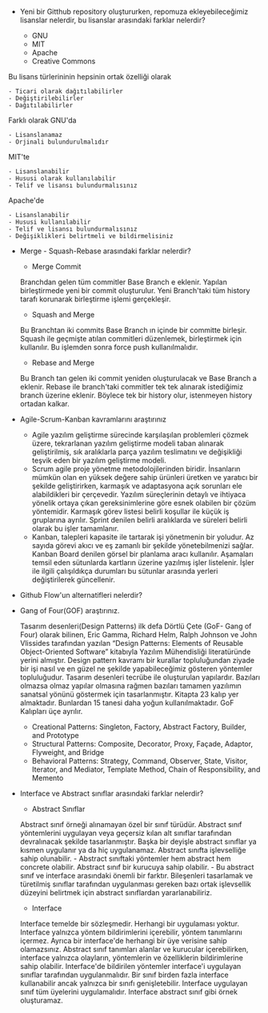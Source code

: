 - Yeni bir Gitthub repository oluştururken, repomuza ekleyebileceğimiz lisanslar nelerdir, bu lisanslar arasındaki farklar nelerdir?

  - GNU
  - MIT
  - Apache
  - Creative Commons
  
Bu lisans türlerininin hepsinin ortak özelliği olarak

    - Ticari olarak dağıtılabilirler
    - Değiştirilebilirler
    - Dağıtılabilirler
  
Farklı olarak GNU'da 

    - Lisanslanamaz
    - Orjinali bulundurulmalıdır
   
MIT'te

    - Lisanslanabilir
    - Hususi olarak kullanılabilir
    - Telif ve lisansı bulundurmalısınız
  
Apache'de 

    - Lisanslanabilir
    - Hususi kullanılabilir
    - Telif ve lisansı bulundurmalısınız
    - Değişiklikleri belirtmeli ve bildirmelisiniz

  
- Merge - Squash-Rebase arasındaki farklar nelerdir?

  - Merge Commit
  
  Branchdan gelen tüm commitler Base Branch e eklenir. Yapılan birleştirmede yeni bir commit oluşturulur. Yeni Branch'taki tüm history tarafı korunarak birleştirme işlemi gerçekleşir.
  
  - Squash and Merge
  
  Bu Branchtan iki commits Base Branch ın içinde bir committe birleşir. Squash ile geçmişte atılan commitleri düzenlemek, birleştirmek için kullanılır. Bu işlemden sonra force push kullanılmalıdır.
  
  - Rebase and Merge
  
  Bu Branch tan gelen iki commit yeniden oluşturulacak ve Base Branch a eklenir. Rebase ile branch'taki commitler tek tek alınarak istediğimiz branch üzerine eklenir. Böylece tek bir history olur, istenmeyen history ortadan kalkar.
  
- Agile-Scrum-Kanban kavramlarını araştırınız

  - Agile yazılım geliştirme sürecinde karşılaşılan problemleri çözmek üzere, tekrarlanan yazılım geliştirme modeli taban alınarak geliştirilmiş, sık aralıklarla parça yazılım teslimatını ve değişikliği teşvik eden bir yazılım geliştirme modeli.
  - Scrum agile proje yönetme metodolojilerinden biridir. İnsanların mümkün olan en yüksek değere sahip ürünleri üretken ve yaratıcı bir şekilde geliştirirken, karmaşık ve adaptasyona açık sorunları ele alabildikleri bir çerçevedir. Yazılım süreçlerinin detaylı ve ihtiyaca yönelik ortaya çıkan gereksinimlerine göre esnek olabilen bir çözüm yöntemidir. Karmaşık görev listesi belirli koşullar ile küçük iş gruplarına ayrılır. Sprint denilen belirli aralıklarda ve süreleri belirli olarak bu işler  tamamlanır.
  - Kanban, talepleri kapasite ile tartarak işi yönetmenin bir yoludur. Az sayıda görevi akıcı ve eş zamanlı bir şekilde yönetebilmenizi sağlar. Kanban Board denilen görsel bir planlama aracı kullanılır. Aşamaları temsil eden sütunlarda kartların üzerine yazılmış işler listelenir. İşler ile ilgili çalışıldıkça durumları bu sütunlar arasında yerleri değiştirilerek güncellenir.

- Github Flow'un alternatifleri nelerdir? 


- Gang of Four(GOF) araştırınız.

  Tasarım desenleri(Design Patterns)  ilk defa Dörtlü Çete (GoF- Gang of Four) olarak bilinen, Eric Gamma, Richard Helm, Ralph Johnson ve John Vlissides tarafından yazılan “Design Patterns: Elements of Reusable Object-Oriented Software” kitabıyla Yazılım Mühendisliği literatüründe yerini almıştır. Design pattern kavramı bir kurallar topluluğundan ziyade bir işi nasıl ve en güzel ne şekilde yapabileceğimiz gösteren yöntemler topluluğudur. Tasarım desenleri tecrübe ile oluşturulan yapılardır. Bazıları olmazsa olmaz yapılar olmasına rağmen bazıları tamamen yazılımın sanatsal yönünü göstermek için tasarlanmıştır. Kitapta 23 kalıp yer almaktadır. Bunlardan 15 tanesi daha yoğun kullanılmaktadır. GoF Kalıpları üçe ayrılır.
  - Creational Patterns: Singleton, Factory, Abstract Factory, Builder, and Prototype
  - Structural Patterns: Composite, Decorator, Proxy, Façade, Adaptor, Flyweight, and Bridge
  - Behavioral Patterns: Strategy, Command, Observer, State, Visitor, Iterator, and Mediator, Template Method, Chain of Responsibility, and Memento


- Interface ve Abstract sınıflar arasındaki farklar nelerdir?
  
  - Abstract Sınıflar
  
  Abstract sınıf örneği alınamayan özel bir sınıf türüdür. Abstract sınıf yöntemlerini uygulayan veya geçersiz kılan alt sınıflar tarafından devralınacak şekilde tasarlanmıştır. Başka bir deyişle abstract sınıflar ya kısmen uygulanır ya da hiç uygulanamaz. Abstract sınıfta işlevselliğe sahip olunabilir. - Abstract sınıftaki yöntemler hem abstract hem concrete olabilir.  Abstract sınıf bir kurucuya sahip olabilir. - Bu abstract sınıf  ve interface arasındaki önemli bir farktır. Bileşenleri tasarlamak ve türetilmiş sınıflar tarafından uygulanması gereken bazı ortak işlevsellik düzeyini belirtmek için  abstract sınıflardan yararlanabiliriz.

  
  - Interface
  
  Interface temelde bir sözleşmedir. Herhangi bir uygulaması yoktur. Interface yalnızca yöntem bildirimlerini içerebilir, yöntem tanımlarını içermez. Ayrıca bir interface'de herhangi bir üye verisine sahip olamazsınız. Abstract sınıf tanımları alanlar ve kurucular içerebilirken, interface yalnızca olayların, yöntemlerin ve özelliklerin bildirimlerine sahip olabilir. Interface'de bildirilen yöntemler interface'i uygulayan sınıflar tarafından uygulanmalıdır. Bir sınıf birden fazla interface kullanabilir ancak yalnızca bir sınıfı genişletebilir. Interface uygulayan sınıf tüm üyelerini uygulamalıdır. Interface abstract sınıf gibi örnek oluşturamaz.
